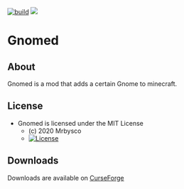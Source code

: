[![build](https://github.com/Mrbysco/Gnomed/actions/workflows/build.yml/badge.svg)](https://github.com/Mrbysco/Gnomed/actions/workflows/build.yml)
[![](http://cf.way2muchnoise.eu/versions/305534.svg)](https://www.curseforge.com/minecraft/mc-mods/gnomed)

# Gnomed #

## About ##
Gnomed is a mod that adds a certain Gnome to minecraft.

## License ##
* Gnomed is licensed under the MIT License
  - (c) 2020 Mrbysco
  - [![License](https://img.shields.io/badge/License-MIT-red.svg?style=flat)](http://opensource.org/licenses/MIT)

## Downloads ##
Downloads are available on [CurseForge](https://www.curseforge.com/minecraft/mc-mods/gnomed)